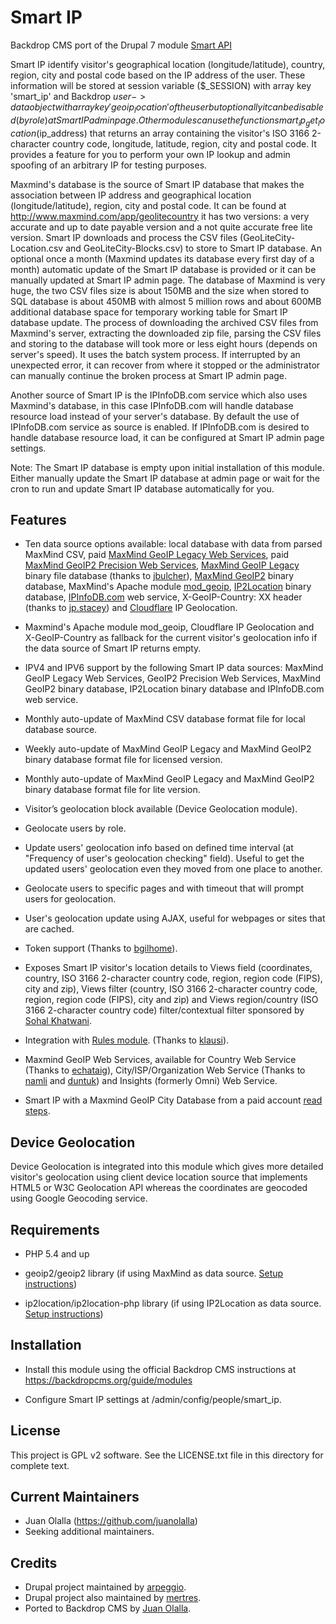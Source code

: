 Smart IP
========

Backdrop CMS port of the Drupal 7 module [Smart API](https://www.drupal.org/project/smart_ip)

Smart IP identify visitor's geographical location (longitude/latitude), country, 
region, city and postal code based on the IP address of the user. These information 
will be stored at session variable ($_SESSION) with array key 'smart_ip' and  Backdrop 
$user->data object with array key 'geoip_location' of the user but optionally it can  
be disabled (by role) at Smart IP admin page. Other modules can use the function 
smart_ip_get_location($ip_address) that returns an array containing the visitor's 
ISO 3166 2-character country code, longitude, latitude, region, city and postal code. It 
provides a feature for you to perform your own IP lookup and admin spoofing of an arbitrary 
IP for testing purposes.

Maxmind's database is the source of Smart IP database that makes the association between IP 
address and geographical location (longitude/latitude), region, city and postal code. It can 
be found at http://www.maxmind.com/app/geolitecountry it has two versions: a very accurate 
and up to date payable version and a not quite accurate free lite version. Smart IP downloads 
and process the CSV files (GeoLiteCity-Location.csv and GeoLiteCity-Blocks.csv) to store to 
Smart IP database. An optional once a month (Maxmind updates its database every first day of 
a month) automatic update of the Smart IP database is provided or it can be manually updated 
at Smart IP admin page. The database of Maxmind is very huge, the two CSV files size is about 
150MB and the size when stored to SQL database is about 450MB with almost 5 million rows and 
about 600MB additional database space for temporary working table for Smart IP database 
update. The process of downloading the archived CSV files from Maxmind's server, extracting 
the downloaded zip file, parsing the CSV files and storing to the database will took more or 
less eight hours (depends on server's speed). It uses the batch system process. If interrupted 
by an unexpected error, it can recover from where it stopped or the administrator can manually 
continue the broken process at Smart IP admin page.

Another source of Smart IP is the IPInfoDB.com service which also uses Maxmind's database, in 
this case IPInfoDB.com will handle database resource load instead of your server's database. 
By default the use of IPInfoDB.com service as source is enabled. If IPInfoDB.com is desired to  
handle database resource load, it can be configured at Smart IP admin page settings.

Note: The Smart IP database is empty upon initial installation of this module. Either manually 
update the Smart IP database at admin page or wait for the cron to run and update Smart IP 
database automatically for you.


Features
--------

- Ten data source options available: local database with data from parsed MaxMind CSV, paid [MaxMind GeoIP Legacy Web Services](http://dev.maxmind.com/geoip/legacy/web-services/), paid [MaxMind GeoIP2 Precision Web Services](http://dev.maxmind.com/geoip/geoip2/web-services/), [MaxMind GeoIP Legacy](http://dev.maxmind.com/geoip/legacy/geolite/) binary file database (thanks to [jbulcher](https://www.drupal.org/user/1727252)), [MaxMind GeoIP2](http://dev.maxmind.com/geoip/legacy/geolite/) binary database, MaxMind's Apache module [mod_geoip](http://dev.maxmind.com/geoip/legacy/mod_geoip2/), [IP2Location](https://www.ip2location.com/) binary database, [IPInfoDB.com](https://www.ipinfodb.com/) web service, X-GeoIP-Country: XX header (thanks to [jp.stacey](https://www.drupal.org/user/130486)) and [Cloudflare](https://www.cloudflare.com/) IP Geolocation.

- Maxmind's Apache module mod_geoip, Cloudflare IP Geolocation and X-GeoIP-Country as fallback for the current visitor's geolocation info if the data source of Smart IP returns empty.

- IPV4 and IPV6 support by the following Smart IP data sources: MaxMind GeoIP Legacy Web Services, GeoIP2 Precision Web Services, MaxMind GeoIP2 binary database, IP2Location binary database and IPInfoDB.com web service.

- Monthly auto-update of MaxMind CSV database format file for local database source.

- Weekly auto-update of MaxMind GeoIP Legacy and MaxMind GeoIP2 binary database format file for licensed version.

- Monthly auto-update of MaxMind GeoIP Legacy and MaxMind GeoIP2 binary database format file for lite version.

- Visitor’s geolocation block available (Device Geolocation module).

- Geolocate users by role.

- Update users' geolocation info based on defined time interval (at "Frequency of user's geolocation checking" field). Useful to get the updated users' geolocation even they moved from one place to another.

- Geolocate users to specific pages and with timeout that will prompt users for geolocation.

- User's geolocation update using AJAX, useful for webpages or sites that are cached.

- Token support (Thanks to [bgilhome](https://www.drupal.org/user/313439)).

- Exposes Smart IP visitor's location details to Views field (coordinates, country, ISO 3166 2-character country code, region, region code (FIPS), city and zip), Views filter (country, ISO 3166 2-character country code, region, region code (FIPS), city and zip) and Views region/country (ISO 3166 2-character country code) filter/contextual filter sponsored by [Sohal Khatwani](https://www.drupal.org/user/2896733).

- Integration with [Rules module](https://backdropcms.org/project/rules). (Thanks to [klausi](https://www.drupal.org/user/262198)).

- Maxmind GeoIP Web Services, available for Country Web Service (Thanks to [echataig](https://www.drupal.org/user/1386376)), City/ISP/Organization Web Service (Thanks to [namli](https://www.drupal.org/user/112665) and [duntuk](https://www.drupal.org/user/6031)) and Insights (formerly Omni) Web Service.

- Smart IP with a Maxmind GeoIP City Database from a paid account [read steps](https://www.drupal.org/node/1901530).


Device Geolocation
------------------

Device Geolocation is integrated into this module which gives more detailed visitor's geolocation using client device location source that implements HTML5 or W3C Geolocation API whereas the coordinates are geocoded using Google Geocoding service.


Requirements
------------

- PHP 5.4 and up

- geoip2/geoip2 library (if using MaxMind as data source. [Setup instructions](https://www.webfoobar.com/node/71))
 
- ip2location/ip2location-php library (if using IP2Location as data source. [Setup instructions](https://www.webfoobar.com/node/68))


Installation
------------

- Install this module using the official Backdrop CMS instructions at
  https://backdropcms.org/guide/modules

- Configure Smart IP settings at /admin/config/people/smart_ip.


License
-------

This project is GPL v2 software. See the LICENSE.txt file in this directory for
complete text.


Current Maintainers
-------------------

- Juan Olalla (https://github.com/juanolalla)
- Seeking additional maintainers.


Credits
-------
- Drupal project maintained by [arpeggio](https://www.drupal.org/u/arpeggio).
- Drupal project also maintained by [mertres](https://www.drupal.org/u/mertres).
- Ported to Backdrop CMS by [Juan Olalla](https://github.com/jenlampton).
